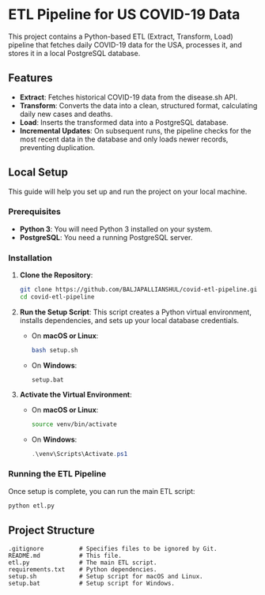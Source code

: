 # ETL Pipeline for US COVID-19 Data

This project contains a Python-based ETL (Extract, Transform, Load) pipeline that fetches daily COVID-19 data for the USA, processes it, and stores it in a local PostgreSQL database.

## Features

- **Extract**: Fetches historical COVID-19 data from the disease.sh API.
- **Transform**: Converts the data into a clean, structured format, calculating daily new cases and deaths.
- **Load**: Inserts the transformed data into a PostgreSQL database.
- **Incremental Updates**: On subsequent runs, the pipeline checks for the most recent data in the database and only loads newer records, preventing duplication.

## Local Setup

This guide will help you set up and run the project on your local machine.

### Prerequisites

- **Python 3**: You will need Python 3 installed on your system.
- **PostgreSQL**: You need a running PostgreSQL server.

### Installation

1.  **Clone the Repository**:
    ```bash
    git clone https://github.com/BALJAPALLIANSHUL/covid-etl-pipeline.git
    cd covid-etl-pipeline
    ```

2.  **Run the Setup Script**:
    This script creates a Python virtual environment, installs dependencies, and sets up your local database credentials.

    - On **macOS or Linux**:
      ```bash
      bash setup.sh
      ```
    - On **Windows**:
      ```batch
      setup.bat
      ```

3.  **Activate the Virtual Environment**:
    - On **macOS or Linux**:
      ```bash
      source venv/bin/activate
      ```
    - On **Windows**:
      ```powershell
      .\venv\Scripts\Activate.ps1
      ```

### Running the ETL Pipeline

Once setup is complete, you can run the main ETL script:

```bash
python etl.py
```

## Project Structure

```
.gitignore          # Specifies files to be ignored by Git.
README.md           # This file.
etl.py              # The main ETL script.
requirements.txt    # Python dependencies.
setup.sh            # Setup script for macOS and Linux.
setup.bat           # Setup script for Windows.
```

